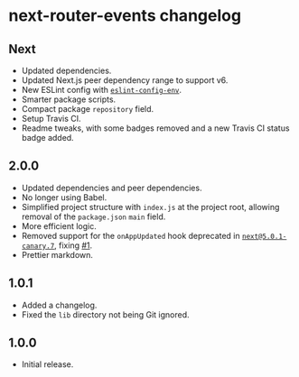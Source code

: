 # next-router-events changelog

## Next

- Updated dependencies.
- Updated Next.js peer dependency range to support v6.
- New ESLint config with [`eslint-config-env`](https://npm.im/eslint-config-env).
- Smarter package scripts.
- Compact package `repository` field.
- Setup Travis CI.
- Readme tweaks, with some badges removed and a new Travis CI status badge added.

## 2.0.0

- Updated dependencies and peer dependencies.
- No longer using Babel.
- Simplified project structure with `index.js` at the project root, allowing removal of the `package.json` `main` field.
- More efficient logic.
- Removed support for the `onAppUpdated` hook deprecated in [`next@5.0.1-canary.7`](https://github.com/zeit/next.js/releases/tag/5.0.1-canary.7), fixing [#1](https://github.com/jaydenseric/next-router-events/issues/1).
- Prettier markdown.

## 1.0.1

- Added a changelog.
- Fixed the `lib` directory not being Git ignored.

## 1.0.0

- Initial release.
